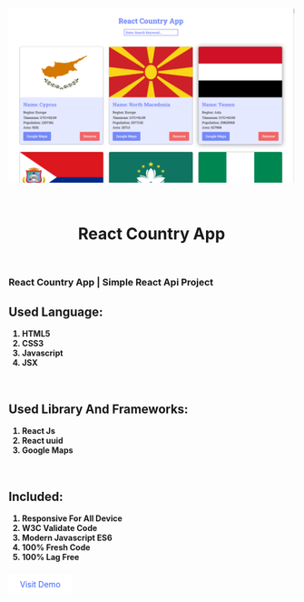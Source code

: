 ![Screenshot](./public/screenshot.png)

<br />
<h1 style="text-align:center; border: none;">React Country App</h1>

<br />

<h3>React Country App | Simple React Api Project</h3>

<h2>Used Language:</h2>
<ul style="list-style: number;">
    <li style="font-weight: bold;">HTML5</li>
    <li style="font-weight: bold;">CSS3</li>
    <li style="font-weight: bold;">Javascript</li>
    <li style="font-weight: bold;">JSX</li>
</ul>

<br />
<h2>Used Library And Frameworks:</h2>
<ul style="list-style: number;">
    <li style="font-weight: bold;">React Js</li>
    <li style="font-weight: bold;">React uuid</li>
    <li style="font-weight: bold;">Google Maps</li>
</ul>

<br />
<h2>Included:</h2>
<ul style="list-style: number;">
    <li style="font-weight: bold;">Responsive For All Device</li>
    <li style="font-weight: bold;">W3C Validate Code</li>
    <li style="font-weight: bold;">Modern Javascript ES6</li>
    <li style="font-weight: bold;">100% Fresh Code</li>
    <li style="font-weight: bold;">100% Lag Free</li>
</ul>

<br />
<a href="https://faras-react-country.netlify.app/" style="padding: 10px 20px; background: #fff; text-decoration: none; color: rgb(55, 99, 245);" >Visit Demo</a>







